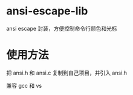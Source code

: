 # ansi-escape-lib

ansi escape 封装，方便控制命令行颜色和光标

# 使用方法

把 ansi.h 和 ansi.c 复制到自己项目，并引入 ansi.h

兼容 gcc 和 vs
